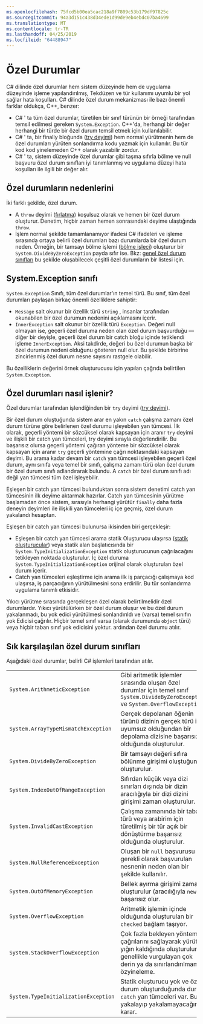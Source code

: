 ```yaml
---
ms.openlocfilehash: 75fcd5b00ea5cac218a9f7809c53b179df97825c
ms.sourcegitcommit: 94a3d151c438d34ede1d99de9eb4ebdc07ba4699
ms.translationtype: MT
ms.contentlocale: tr-TR
ms.lasthandoff: 04/25/2019
ms.locfileid: "64488947"
---
```

# <a name="exceptions"></a>Özel Durumlar

C# dilinde özel durumlar hem sistem düzeyinde hem de uygulama düzeyinde işleme yapılandırılmış, Tekdüzen ve tür kullanımı uyumlu bir yol sağlar hata koşulları. C# dilinde özel durum mekanizması ile bazı önemli farklar oldukça, C++, benzer:

*  C# ' ta tüm özel durumlar, türetilen bir sınıf türünün bir örneği tarafından temsil edilmesi gereken `System.Exception`. C++'da, herhangi bir değer herhangi bir türde bir özel durum temsil etmek için kullanılabilir.
*  C# ' ta, bir finally bloğunda ([try deyimi](statements.md#the-try-statement)) hem normal yürütmenin hem de özel durumları yürüten sonlandırma kodu yazmak için kullanılır. Bu tür kod kod yinelemeden C++ olarak yazabilir zordur.
*  C# ' ta, sistem düzeyinde özel durumlar gibi taşma sıfırla bölme ve null başvuru özel durum sınıfları iyi tanımlanmış ve uygulama düzeyi hata koşulları ile ilgili bir değer alır.

## <a name="causes-of-exceptions"></a>Özel durumların nedenlerini

İki farklı şekilde, özel durum.

*  A `throw` deyimi ([fırlatma](statements.md#the-throw-statement)) koşulsuz olarak ve hemen bir özel durum oluşturur. Denetim, hiçbir zaman hemen sonrasındaki deyime ulaştığında `throw`.
*  İşlem normal şekilde tamamlanamıyor ifadesi C# ifadeleri ve işleme sırasında ortaya belirli özel durumları bazı durumlarda bir özel durum neden. Örneğin, bir tamsayı bölme işlemi ([bölme işleci](expressions.md#division-operator)) oluşturur bir `System.DivideByZeroException` payda sıfır ise. Bkz: [genel özel durum sınıfları](exceptions.md#common-exception-classes) bu şekilde oluşabilecek çeşitli özel durumların bir listesi için.

## <a name="the-systemexception-class"></a>System.Exception sınıfı

`System.Exception` Sınıfı, tüm özel durumlar'ın temel türü. Bu sınıf, tüm özel durumları paylaşan birkaç önemli özelliklere sahiptir:

*  `Message` salt okunur bir özellik türü `string` , insanlar tarafından okunabilen bir özel durumun nedenini açıklamasını içerir.
*  `InnerException` salt okunur bir özellik türü `Exception`. Değeri null olmayan ise, geçerli özel duruma neden olan özel durum başvurduğu — diğer bir deyişle, geçerli özel durum bir catch bloğu içinde tetiklendi işleme `InnerException`. Aksi takdirde, değeri bu özel durumun başka bir özel durumun nedeni olduğunu gösteren null olur. Bu şekilde birbirine zincirlenmiş özel durum nesne sayısını rastgele olabilir.

Bu özelliklerin değerini örnek oluşturucusu için yapılan çağrıda belirtilen `System.Exception`.

## <a name="how-exceptions-are-handled"></a>Özel durumları nasıl işlenir?

Özel durumlar tarafından işlendiğinden bir `try` deyimi ([try deyimi](statements.md#the-try-statement)).

Bir özel durum oluştuğunda sistem arar en yakın `catch` çalışma zamanı özel durum türüne göre belirlenen özel durumu işleyebilen yan tümcesi. İlk olarak, geçerli yöntemi bir sözcüksel olarak kapsayan için aranır `try` deyimi ve ilişkili bir catch yan tümceleri, try deyimi sırayla değerlendirilir. Bu başarısız olursa geçerli yöntemi çağıran yönteme bir sözcüksel olarak kapsayan için aranır `try` geçerli yöntemine çağrı noktasındaki kapsayan deyimi. Bu arama kadar devam bir `catch` yan tümcesi işleyebilen geçerli özel durum, aynı sınıfa veya temel bir sınıfı, çalışma zamanı türü olan özel durum bir özel durum sınıfı adlandırarak bulundu. A `catch` bir özel durum sınıfı adı değil yan tümcesi tüm özel işleyebilir.

Eşleşen bir catch yan tümcesi bulunduktan sonra sistem denetimi catch yan tümcesinin ilk deyime aktarmak hazırlar. Catch yan tümcesinin yürütme başlamadan önce sistem, sırasıyla herhangi yürütür `finally` daha fazla deneyin deyimleri ile ilişkili yan tümceleri iç içe geçmiş, özel durum yakalandı hesaptan.

Eşleşen bir catch yan tümcesi bulunursa ikisinden biri gerçekleşir:

*  Eşleşen bir catch yan tümcesi arama statik Oluşturucu ulaşırsa ([statik oluşturucular](classes.md#static-constructors)) veya statik alan başlatıcısında bir `System.TypeInitializationException` statik oluşturucunun çağrılacağını tetikleyen noktada oluşturulur. İç özel duruma `System.TypeInitializationException` orijinal olarak oluşturulan özel durum içerir.
*  Catch yan tümceleri eşleştirme için arama ilk iş parçacığı çalışmaya kod ulaşırsa, iş parçacığının yürütülmesini sona erdirilir. Bu tür sonlandırma uygulama tanımlı etkisidir.

Yıkıcı yürütme sırasında gerçekleşen özel olarak belirtilmelidir özel durumlardır. Yıkıcı yürütülürken bir özel durum oluşur ve bu özel durum yakalanmadı, bu yok edici yürütülmesi sonlandırıldı ve (varsa) temel sınıfın yok Edicisi çağrılır. Hiçbir temel sınıf varsa (olarak durumunda `object` türü) veya hiçbir taban sınıf yok edicisini yoktur. ardından özel durumu atılır.

## <a name="common-exception-classes"></a>Sık karşılaşılan özel durum sınıfları

Aşağıdaki özel durumlar, belirli C# işlemleri tarafından atılır.

|                                      |                |
|--------------------------------------|----------------|
| `System.ArithmeticException`         | Gibi aritmetik işlemler sırasında oluşan özel durumlar için temel sınıf `System.DivideByZeroException` ve `System.OverflowException`. | 
| `System.ArrayTypeMismatchException`  | Gerçek depolanan öğenin türünü dizinin gerçek türü ile uyumsuz olduğundan bir depolama dizisine başarısız olduğunda oluşturulur. | 
| `System.DivideByZeroException`       | Bir tamsayı değeri sıfıra bölünme girişimi oluştuğunda oluşturulur. | 
| `System.IndexOutOfRangeException`    | Sıfırdan küçük veya dizi sınırları dışında bir dizin aracılığıyla bir dizi dizini girişimi zaman oluşturulur. | 
| `System.InvalidCastException`        | Çalışma zamanında bir taban türü veya arabirim için türetilmiş bir tür açık bir dönüştürme başarısız olduğunda oluşturulur. | 
| `System.NullReferenceException`      | Oluşan bir `null` başvurusu gerekli olarak başvurulan nesnenin neden olan bir şekilde kullanılır. | 
| `System.OutOfMemoryException`        | Bellek ayırma girişimi zaman oluşturulur (aracılığıyla `new`) başarısız olur. | 
| `System.OverflowException`           | Aritmetik işlemin içinde olduğunda oluşturulan bir `checked` bağlam taşıyor. | 
| `System.StackOverflowException`      | Çok fazla bekleyen yöntem çağrılarını sağlayarak yürütme yığın kaldığında oluşturulur; genellikle vurgulayan çok derin ya da sınırlandırılmamış özyineleme. | 
| `System.TypeInitializationException` | Statik oluşturucu yok ve özel durum oluşturduğunda durum `catch` yan tümceleri var. Bunu yakalayıp yakalamayacağınıza karar. | 
